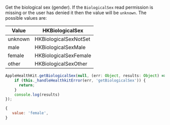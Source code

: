 Get the biological sex (gender). If the `BiologicalSex` read permission is missing or the user has denied it then the value will be `unknown`. The possible values are:

| Value   | HKBiologicalSex       |
|---------|-----------------------|
| unknown | HKBiologicalSexNotSet |
| male    | HKBiologicalSexMale   |
| female  | HKBiologicalSexFemale |
| other   | HKBiologicalSexOther  |

```javascript
AppleHealthKit.getBiologicalSex(null, (err: Object, results: Object) => {
    if (this._handleHealthkitError(err, 'getBiologicalSex')) {
      return;
    }
    console.log(results)
});
```

```javascript
{
   value: 'female',
}
```